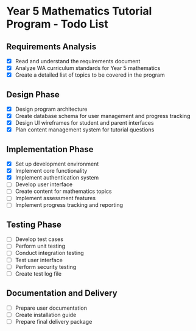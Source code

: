 # Year 5 Mathematics Tutorial Program - Todo List

## Requirements Analysis
- [x] Read and understand the requirements document
- [x] Analyze WA curriculum standards for Year 5 mathematics
- [x] Create a detailed list of topics to be covered in the program

## Design Phase
- [x] Design program architecture
- [x] Create database schema for user management and progress tracking
- [x] Design UI wireframes for student and parent interfaces
- [x] Plan content management system for tutorial questions

## Implementation Phase
- [x] Set up development environment
- [x] Implement core functionality
- [x] Implement authentication system
- [ ] Develop user interface
- [ ] Create content for mathematics topics
- [ ] Implement assessment features
- [ ] Implement progress tracking and reporting

## Testing Phase
- [ ] Develop test cases
- [ ] Perform unit testing
- [ ] Conduct integration testing
- [ ] Test user interface
- [ ] Perform security testing
- [ ] Create test log file

## Documentation and Delivery
- [ ] Prepare user documentation
- [ ] Create installation guide
- [ ] Prepare final delivery package
